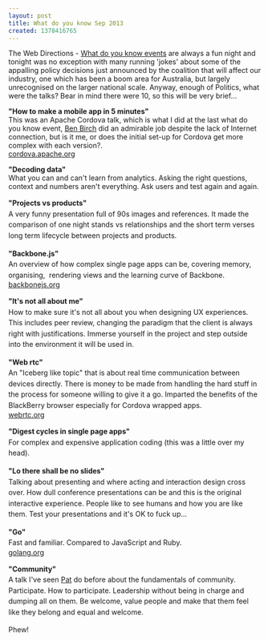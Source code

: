 ```yaml
---
layout: post
title: What do you know Sep 2013
created: 1378416765
---
```

<p>The Web Directions - <a href="https://wdyk-melb-sept13.eventbrite.com/" target="_blank">What do you know events</a> are always a fun night and tonight was no exception with many running &#39;jokes&#39; about some of the appalling policy decisions just announced by the coalition that will affect our industry, one which has been a boom area for Australia, but largely unrecognised on the larger national scale. Anyway, enough of Politics, what were the talks? Bear in mind there were 10, so this will be very brief&hellip;</p><p><strong>&quot;How to make a mobile app in 5 minutes&quot;</strong><br />This was an Apache Cordova talk, which is what I did at the last what do you know event, <a href="http://au.linkedin.com/in/bbirch" target="_blank">Ben Birch</a> did an admirable job despite the lack of Internet connection, but is it me, or does the initial set-up for Cordova get more complex with each version?.<br /><a href="http://cordova.apache.org/" target="_blank">cordova.apache.org</a></p><p><strong>&quot;Decoding data&quot;</strong><br />What you can and can&#39;t learn from analytics. Asking the right questions, context and numbers aren&#39;t everything. Ask users and test again and again.</p><p><strong><span style="line-height: 1.538em;">&quot;Projects vs products&quot;</span></strong><br /><span style="line-height: 1.538em;">A very funny presentation full of 90s images and references. It made the comparison of one night stands vs relationships and the short term verses long term lifecycle between projects and products.</span></p><p><strong><span style="line-height: 1.538em;">&quot;Backbone.js&quot;</span></strong><br /><span style="line-height: 1.538em;">An overview of how complex single page apps can be, covering memory, organising,&nbsp; rendering views and the learning curve of Backbone.</span><br /><a href="http://backbonejs.org/" target="_blank">backbonejs.org</a></p><p><strong><span style="line-height: 1.538em;">&quot;It&#39;s not all about me&quot;</span></strong><br /><span style="line-height: 1.538em;">How to make sure it&#39;s not all about you when designing UX experiences. This includes peer review, changing the paradigm that the client is always right with justifications. Immerse yourself in the project and step outside into the environment it will be used in.</span></p><p><span style="line-height: 1.538em;"><strong>&quot;Web rtc&quot;</strong></span><br /><span style="line-height: 1.538em;">An &quot;Iceberg like topic&quot; that is about real time communication between devices directly. There is money to be made from handling the hard stuff in the process for someone willing to give it a go. Imparted the benefits of the BlackBerry browser especially for Cordova wrapped apps.</span><br /><a href="http://www.webrtc.org/" target="_blank">webrtc.org</a></p><p><span style="line-height: 1.538em;"><strong>&quot;Digest cycles in single page apps&quot;</strong></span><br /><span style="line-height: 1.538em;">For complex and expensive application coding (this was a little over my head).</span></p><p><span style="line-height: 1.538em;"><strong>&quot;Lo there shall be no slides&quot;</strong></span><br /><span style="line-height: 1.538em;">Talking about presenting and where acting and interaction design cross over. How dull conference presentations can be and this is the original interactive experience. People like to see humans and how you are like them. Test your presentations and it&#39;s OK to fuck up&hellip;</span></p><p><span style="line-height: 1.538em;"><strong>&quot;Go&quot;</strong></span><br /><span style="line-height: 1.538em;">Fast and familiar. Compared to JavaScript and Ruby.</span><br /><a href="http://golang.org" target="_blank">golang.org</a></p><p><span style="line-height: 1.538em;"><strong>&quot;Community&quot;</strong></span><br /><span style="line-height: 1.538em;">A talk I&#39;ve seen <a href="https://twitter.com/pat" target="_blank">Pat</a> do before about the fundamentals of community. Participate. How to participate. Leadership without being in charge and dumping all on them. Be welcome, value people and make that them feel like they belong and equal and welcome.</span></p><p><span style="line-height: 1.538em;">Phew!</span></p>
